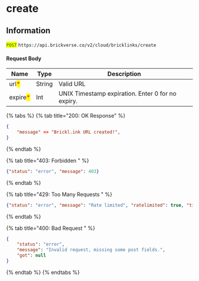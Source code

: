 # create

## Information

<mark style="color:green;">`POST`</mark> `https://api.brickverse.co/v2/cloud/bricklinks/create`

#### Request Body

| Name                                     | Type   | Description                                       |
| ---------------------------------------- | ------ | ------------------------------------------------- |
| url<mark style="color:red;">\*</mark>    | String | Valid URL                                         |
| expire<mark style="color:red;">\*</mark> | Int    | UNIX Timestamp expiration. Enter 0 for no expiry. |

{% tabs %}
{% tab title="200: OK Response" %}
```json
{
    "message" => "Brickl.ink URL created!",
}
```
{% endtab %}

{% tab title="403: Forbidden " %}
```json
{"status": "error", "message": 403}
```
{% endtab %}

{% tab title="429: Too Many Requests " %}
```json
{"status": "error", "message": "Rate limited", "ratelimited": true, "time": "seconds_string"}
```
{% endtab %}

{% tab title="400: Bad Request " %}
```json
{
    "status": "error",
    "message": "Invalid request, missing some post fields.",
    "got": null
}
```
{% endtab %}
{% endtabs %}
